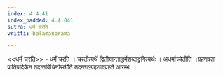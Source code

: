 ```yaml
---
index: 4.4.41
index_padded: 4.4.041
sutra: धर्मं चरति
vritti: balamanorama

---
```

<<धर्मं चरति>> - धर्मं चरति । चरतीत्यर्थे द्वितीयान्ताद्धर्मशब्दाट्ठगित्यर्थः । अधर्माच्चेतीति ।ग्रहणवता प्रातिपदिकेन तदन्तविधिर्नास्ती॑ति तदन्ताऽग्रहणादप्राप्ते आरम्भः ।